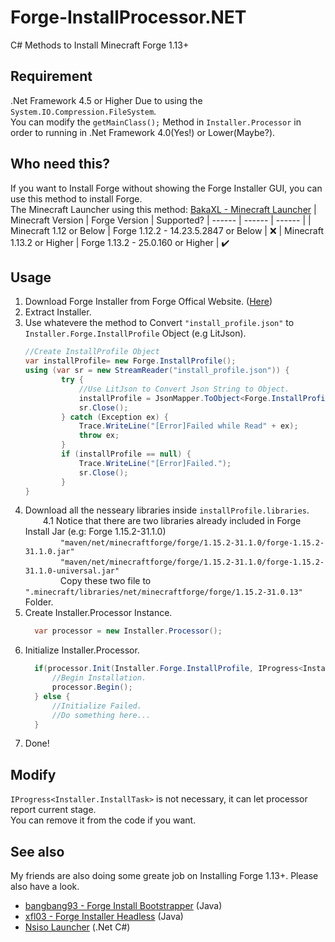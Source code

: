 # Forge-InstallProcessor.NET
C# Methods to Install Minecraft Forge 1.13+

## Requirement
.Net Framework 4.5 or Higher Due to using the `System.IO.Compression.FileSystem`.  
You can modify the `getMainClass();` Method in `Installer.Processor` in order to running in .Net Framework 4.0(Yes!) or Lower(Maybe?).

## Who need this?
If you want to Install Forge without showing the Forge Installer GUI, you can use this method to install Forge.  
The Minecraft Launcher using this method: [BakaXL - Minecraft Launcher](http://www.BakaXL.com/) 
| Minecraft Version | Forge Version | Supported?
| ------ | ------ | ------ |
| Minecraft 1.12 or Below | Forge 1.12.2 - 14.23.5.2847 or Below | :x:
| Minecraft 1.13.2 or Higher | Forge 1.13.2 - 25.0.160 or Higher | :heavy_check_mark:

## Usage
1. Download Forge Installer from Forge Offical Website. ([Here](https://files.minecraftforge.net/))
2. Extract Installer.
3. Use whatevere the method to Convert `"install_profile.json"` to `Installer.Forge.InstallProfile` Object (e.g LitJson).
    ```csharp
    //Create InstallProfile Object
    var installProfile= new Forge.InstallProfile();
    using (var sr = new StreamReader("install_profile.json")) {
			try {
			    //Use LitJson to Convert Json String to Object.
			    installProfile = JsonMapper.ToObject<Forge.InstallProfile>(sr.ReadToEnd());
                sr.Close();
			} catch (Exception ex) {
			    Trace.WriteLine("[Error]Failed while Read" + ex);
			    throw ex;
			}
			if (installProfile == null) {
			    Trace.WriteLine("[Error]Failed.");
		    	sr.Close();
            }
    }
    ```
4. Download all the nesseary libraries inside `installProfile.libraries`.   
&emsp;&emsp;4.1 Notice that there are two libraries already included in Forge Install Jar (e.g: Forge 1.15.2-31.1.0)  
&emsp;&emsp;&emsp;&emsp;`"maven/net/minecraftforge/forge/1.15.2-31.1.0/forge-1.15.2-31.1.0.jar"`  
&emsp;&emsp;&emsp;&emsp;`"maven/net/minecraftforge/forge/1.15.2-31.1.0/forge-1.15.2-31.1.0-universal.jar"`  
&emsp;&emsp;&emsp;&emsp;Copy these two file to `".minecraft/libraries/net/minecraftforge/forge/1.15.2-31.0.13"` Folder.
5. Create Installer.Processor Instance.
    ```csharp
      var processor = new Installer.Processor();
    ```
5. Initialize Installer.Processor.
    ```csharp
      if(processor.Init(Installer.Forge.InstallProfile, IProgress<Installer.InstallTask>)) {
          //Begin Installation.
          processor.Begin();
      } else { 
          //Initialize Failed.
          //Do something here...
      }
    ```
6. Done!

## Modify
`IProgress<Installer.InstallTask>` is not necessary, it can let processor report current stage.  
You can remove it from the code if you want.

## See also
My friends are also doing some greate job on Installing Forge 1.13+. Please also have a look.
* [bangbang93 - Forge Install Bootstrapper](https://github.com/bangbang93/forge-install-bootstrapper) (Java)
* [xfl03 - Forge Installer Headless](https://github.com/xfl03/ForgeInstallerHeadless) (Java)
* [Nsiso Launcher](https://github.com/Nsiso/NsisoLauncher/tree/dev/src/NsisoLauncherCore/Util/Installer/Forge) (.Net C#)

